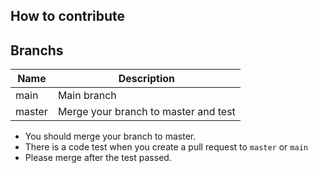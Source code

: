 ## How to contribute
## Branchs
|Name| Description|
|---|---|
|main| Main branch|
|master| Merge your branch to master and test|

- You should merge your branch to master.
- There is a code test when you create a pull request to `master` or `main`
- Please merge after the test passed.